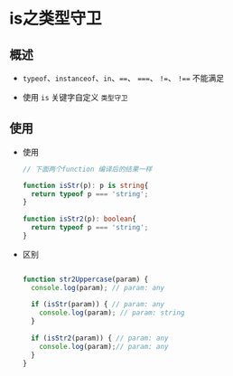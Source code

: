 # is之类型守卫

## 概述

*   `typeof`、`instanceof`、`in`、`==`、 `===`、 `!=`、 `!==` 不能满足

*   使用 `is` 关键字自定义 `类型守卫`

## 使用

*   使用

    ```typescript
    // 下面两个function 编译后的结果一样

    function isStr(p): p is string{
      return typeof p === 'string';
    }
     
    function isStr2(p): boolean{
      return typeof p === 'string';
    }
    ```

*   区别

    ```typescript

    function str2Uppercase(param) {
      console.log(param); // param: any
     
      if (isStr(param)) { // param: any
        console.log(param); // param: string
      }
      
      if (isStr2(param)) { // param: any
        console.log(param);// param: any
      }
    }

    ```
